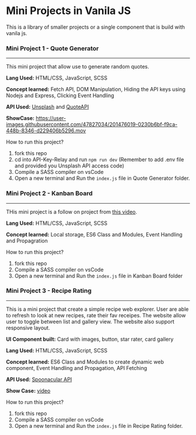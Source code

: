 # Mini Projects in Vanila JS
This is a library of smaller projects or a single component that is build with vanila js. 


### Mini Project 1 - Quote Generator
---
This mini project that allow use to generate random quotes. 


**Lang Used:** HTML/CSS, JavaScript, SCSS


**Concept learned:** Fetch API, DOM Manipulation, Hiding the API keys using Nodejs and Express, Clicking Event Handling


**API Used:** [Unsplash](https://unsplash.com/developers) and [QuoteAPI](https://type.fit/api/quotes)


**ShowCase:**
https://user-images.githubusercontent.com/47827034/201476019-0230b6bf-f9ca-448b-8346-d229406b5296.mov


How to run this project?
1. fork this repo 
2. cd into API-Key-Relay and run `npm run dev` (Remember to add .env file and provided you Unsplash API access code) 
3. Compile a SASS compiler on vsCode 
4. Open a new terminal and Run the `index.js` file in Quote Generator folder.

### Mini Project 2 - Kanban Board 
---
THis mini project is a follow on project from [this video](https://www.youtube.com/watch?v=ijQ6dCughW8&themeRefresh=1).

**Lang Used:** HTML/CSS, JavaScript, SCSS

**Concept learned:** Local storage, ES6 Class and Modules, Event Handling and Propagration

How to run this project?
1. fork this repo 
2. Compile a SASS compiler on vsCode 
3. Open a new terminal and Run the `index.js` file in Kanban Board folder

### Mini Project 3 - Recipe Rating
---
This is a mini project that create a simple recipe web explorer. User are able to refresh to look at new recipes, rate their fav receipes. The website allow user to toggle between list and gallery view. The website also support responsive layout. 

**UI Component built:** Card with images, button, star rater, card gallery 

**Lang Used:** HTML/CSS, JavaScript, SCSS

**Concept learned:** ES6 Class and Modules to create dynamic web component, Event Handling and Propagation, API Fetching 

**API Used:** [Spoonacular API](https://spoonacular.com/food-api)

**Show Case:** [video](https://youtu.be/BTxKUVPtCg8)


How to run this project?
1. fork this repo 
2. Compile a SASS compiler on vsCode 
3. Open a new terminal and Run the `index.js` file in Recipe Rating folder.
